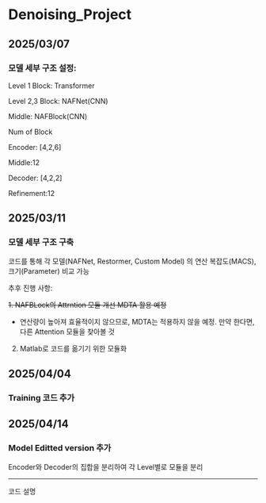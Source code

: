 # Denoising_Project

## 2025/03/07
### 모델 세부 구조 설정:
Level 1 Block: Transformer

Level 2,3 Block: NAFNet(CNN)

Middle: NAFBlock(CNN)


Num of Block

Encoder: [4,2,6]

Middle:12

Decoder: [4,2,2]

Refinement:12

## 2025/03/11
### 모델 세부 구조 구축

코드를 통해 각 모델(NAFNet, Restormer, Custom Model) 의 연산 복잡도(MACS), 크기(Parameter) 비교 가능

추후 진행 사항: 

~~1. NAFBLock의 Attrntion 모듈 개선 MDTA 활용 예정~~

   - 연산량이 높아져 효율적이지 않으므로, MDTA는 적용하지 않을 예정. 만약 한다면, 다른 Attention 모듈을 찾아볼 것

2. Matlab로 코드를 옮기기 위한 모듈화

## 2025/04/04
### Training 코드 추가


## 2025/04/14
### Model Editted version 추가

Encoder와 Decoder의 집합을 분리하여 각 Level별로 모듈을 분리

----------------------------------------------------------

코드 설명

